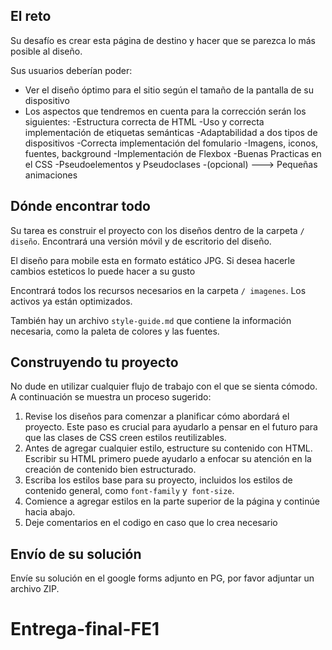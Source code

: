 ## El reto

Su desafío es crear esta página de destino y hacer que se parezca lo más posible al diseño.

Sus usuarios deberían poder:

- Ver el diseño óptimo para el sitio según el tamaño de la pantalla de su dispositivo
- Los aspectos que tendremos en cuenta para la corrección serán los siguientes:
  -Estructura correcta de HTML
  -Uso y correcta implementación de etiquetas semánticas
  -Adaptabilidad a dos tipos de dispositivos
  -Correcta implementación del fomulario
  -Imagens, iconos, fuentes, background
  -Implementación de Flexbox
  -Buenas Practicas en el CSS
  -Pseudoelementos y Pseudoclases
  -(opcional) ---> Pequeñas animaciones

## Dónde encontrar todo

Su tarea es construir el proyecto con los diseños dentro de la carpeta `/ diseño`. Encontrará una versión móvil y de escritorio del diseño.

El diseño para mobile esta en formato estático JPG. Si desea hacerle cambios esteticos lo puede hacer a su gusto

Encontrará todos los recursos necesarios en la carpeta `/ imagenes`. Los activos ya están optimizados.

También hay un archivo `style-guide.md` que contiene la información necesaria, como la paleta de colores y las fuentes.

## Construyendo tu proyecto

No dude en utilizar cualquier flujo de trabajo con el que se sienta cómodo. A continuación se muestra un proceso sugerido:

1. Revise los diseños para comenzar a planificar cómo abordará el proyecto. Este paso es crucial para ayudarlo a pensar en el futuro para que las clases de CSS creen estilos reutilizables.
2. Antes de agregar cualquier estilo, estructure su contenido con HTML. Escribir su HTML primero puede ayudarlo a enfocar su atención en la creación de contenido bien estructurado.
3. Escriba los estilos base para su proyecto, incluidos los estilos de contenido general, como `font-family` y` font-size`.
4. Comience a agregar estilos en la parte superior de la página y continúe hacia abajo.
5. Deje comentarios en el codigo en caso que lo crea necesario

## Envío de su solución

Envíe su solución en el google forms adjunto en PG, por favor adjuntar un archivo ZIP.
# Entrega-final-FE1

